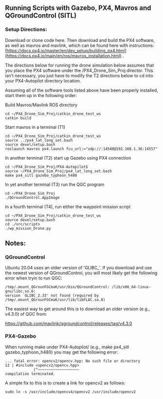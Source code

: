## Running Scripts with Gazebo, PX4, Mavros and QGroundControl (SITL)

### Setup Directions:

Download or clone code here. Then download and build the PX4 software, as well as mavros and mavlink, which can be found here with instructions: [https://docs.px4.io/master/en/dev_setup/building_px4.html](https://docs.px4.io/main/en/ros/mavros_installation.html) . 

The directions below for running the drone simulation below assumes that you place the PX4 software under the /PX4_Drone_Sim_Proj director. This isn't necessary, you just have to modify the T2 directions below to cd into your PX4-Autopilot directory location.

Assuming all of the software tools listed above have been properly installed, start them up in the following order:

Build Mavros/Mavlink ROS directory

    cd ~/PX4_Drone_Sim_Proj/catkin_drone_test_ws
    catkin build

Start mavros in a terminal (T1)

    cd ~/PX4_Drone_Sim_Proj/catkin_drone_test_ws
    source ../px4_lat_long_set.bash
    source devel/setup.bash
    roslaunch mavros px4.launch fcu_url:="udp://:14540@192.168.1.36:14557"

In another terminal (T2) start up Gazebo using PX4 connection

    cd ~/PX4_Drone_Sim_Proj/PX4-Autopilot$ 
    source ~/PX4_Drone_Sim_Proj/px4_lat_long_set.bash
    make px4_sitl gazebo_typhoon_h480

In yet another terminal (T3) run the QGC program

    cd ~/PX4_Drone_Sim_Proj
    ./QGroundControl.AppImage

In a fourth terminal (T4), run either the waypoint mission script

    cd ~/PX4_Drone_Sim_Proj/catkin_drone_test_ws
    source devel/setup.bash
    cd ./src/scripts
    ./wp_mission_Drone.py


## Notes:

### QGroundControl

Ubuntu 20.04 uses an older version of 'GLIBC_'. If you download and use the newest version of QGroundControl, you will most likely get the following error when tryin to run QGC:

    /tmp/.mount_QGrounFGCmaK/usr/bin/QGroundControl: /lib/x86_64-linux-gnu/libc.so.6: 
    version `GLIBC_2.33' not found (required by /tmp/.mount_QGrounFGCmaK/usr/lib/libFLAC.so.8)

The easiest way to get around this is to download an older version (e.g., v4.3.0) of QGC from:

https://github.com/mavlink/qgroundcontrol/releases/tag/v4.3.0

### PX4-Gazebo

When running make under PX4-Autopilot/ (e.g., make px4_sitl gazebo_typhoon_h480) you may get the following error:

    ... fatal error: opencv2/opencv.hpp: No such file or directory
    12 | #include <opencv2/opencv.hpp>
                 |^~~~~~~~~~~~~~~~~~~~
    compilation terminated.

A simple fix to this is to create a link for opencv2 as follows:

    sudo ln -s /usr/include/opencv4/opencv2 /usr/include/opencv2


    
